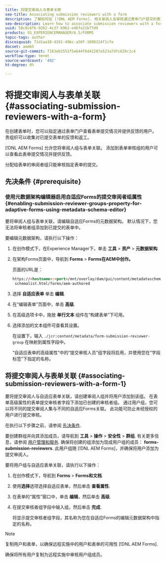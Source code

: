 ```yaml
---
title: 将提交审阅人与表单关联
seo-title: Associating submission reviewers with a form
description: 了解如何在 [!DNL AEM Forms]. 相关审阅人会审核通过表单门户提交的表单。
seo-description: Learn how to associate submission reviewers with a form in [!DNL AEM Forms]. Associated reviewers review a form submitted via forms portal.
uuid: 58c8c8fb-9262-4c37-b9b2-e46fe21b77d9
products: SG_EXPERIENCEMANAGER/6.5/FORMS
topic-tags: author
discoiquuid: 71d1aa10-d191-49bc-a50f-1098324f1cfe
docset: aem65
source-git-commit: 7163eb2551f5e644f6d42287a523a7dfc626c1c4
workflow-type: tm+mt
source-wordcount: '492'
ht-degree: 0%

---
```



# 将提交审阅人与表单关联 {#associating-submission-reviewers-with-a-form}

在创建表单时，您可以指定通过表单门户查看表单提交情况并提供反馈的用户。 贵组织可以收集对已提交表单的反馈和返工。

[!DNL AEM Forms] 允许您将审阅人组与表单关联。 添加到表单审核组的用户可以查看此表单提交情况并提供反馈。

分配给表单的审阅者组只能审核指定表单的提交。

## 先决条件 {#prerequisite}

### 使用元数据架构编辑器启用自适应Forms的提交审阅者组属性 {#enabling-submission-reviewer-groups-property-for-adaptive-forms-using-metadata-schema-editor}

要将审阅人组与表单关联，请编辑自适应Forms的元数据架构。 默认情况下，您无法将审核者组添加到已提交的表单中。

要编辑元数据架构，请执行以下操作：

1. 在创作模式下，在Experience Manager下，单击 **工具** > **资产** > **元数据架构**.
1. 在架构Forms页面中，导航到 **Forms** > **Forms在AEM中创作。**

   页面的URL是：

   ```html
   https://<hostname>:<port>/mnt/overlay/dam/gui/content/metadataschemaeditor/
    schemalist.html/forms/aem-authored
   ```

1. 选择 **自适应表单** 单击 **编辑**.
1. 在“编辑表单”页面中，单击 **高级**.
1. 在高级选项卡中，拖放 **单行文本** 组件在“构建表单”下可用。
1. 选择添加的文本组件可查看其设置。

   在设置下，输入 `./jcr:content/metadata/form-submission-reviewer-group` 在映射到属性字段中。

   “自适应表单的高级属性”中的“提交审核人员”组字段将启用，并使用您在“字段标签”下指定的名称。

## 将提交审阅人与表单关联 {#associating-submission-reviewers-with-a-form-1}

要将提交审阅人与自适应表单关联，请创建审阅人组并将用户添加到该组。 在表单高级属性的表单提交审核者字段下添加已创建的审核者组。
通过用户组，您可以将不同的提交审阅人集与不同的自适应Forms关联。 此功能可防止未经授权的用户进行提交审核。

在执行以下步骤之前，请参阅 [先决条件](adding-reviewers-form.md#prerequisite).

要创建群组并向其添加成员，请导航到 **工具** > **操作** > **安全性** > **群组**.
有关更多信息，请参阅 [用户管理和服务](https://experienceleague.adobe.com/docs/experience-manager-65/administering/security/security.html).
确保将创建的组添加为现成用户组的成员： **forms-submission-reviewers**. 此用户组随 [!DNL AEM Forms]，并确保将用户添加为提交审阅人。

要将用户组与自适应表单关联，请执行以下操作：

1. 在创作模式下，导航到 **Forms** > **Forms和文档**.
1. 使用**选择**选项选择自适应表单，然后单击 **查看属性**.
1. 在表单的“属性”窗口中，单击 **编辑**，然后单击 **高级**.
1. 在提交审核者组字段中输入组，然后单击 **完成**.

   将显示提交审核者组字段，其名称为您在自适应Forms的编辑元数据架构中指定的名称。

>[!NOTE]
>
>复制用户和表单，以确保远程实施中的用户和表单的可用性 [!DNL AEM Forms].
>
>确保将所有用户复制为远程实施中审核用户组成员。

